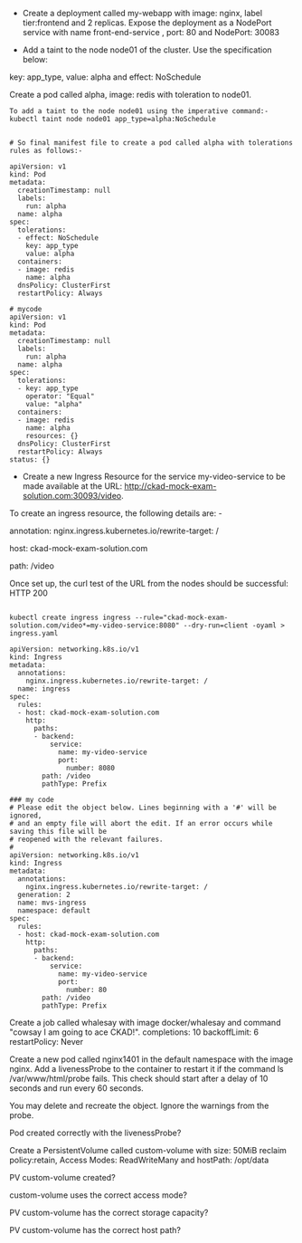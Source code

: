 - Create a deployment called my-webapp with image: nginx, label tier:frontend and 2 replicas. Expose the deployment as a NodePort service with name front-end-service , port: 80 and NodePort: 30083

- Add a taint to the node node01 of the cluster. Use the specification below:

key: app_type, value: alpha and effect: NoSchedule

Create a pod called alpha, image: redis with toleration to node01.


```console
To add a taint to the node node01 using the imperative command:-
kubectl taint node node01 app_type=alpha:NoSchedule


# So final manifest file to create a pod called alpha with tolerations rules as follows:-

apiVersion: v1
kind: Pod
metadata:
  creationTimestamp: null
  labels:
    run: alpha
  name: alpha
spec:
  tolerations:
  - effect: NoSchedule
    key: app_type
    value: alpha
  containers:
  - image: redis
    name: alpha
  dnsPolicy: ClusterFirst
  restartPolicy: Always

```

```
# mycode
apiVersion: v1
kind: Pod
metadata:
  creationTimestamp: null
  labels:
    run: alpha
  name: alpha
spec:
  tolerations:
  - key: app_type
    operator: "Equal"
    value: "alpha"
  containers:
  - image: redis
    name: alpha
    resources: {}
  dnsPolicy: ClusterFirst
  restartPolicy: Always
status: {}
```
- Create a new Ingress Resource for the service my-video-service to be made available at the URL: http://ckad-mock-exam-solution.com:30093/video.

To create an ingress resource, the following details are: -

annotation: nginx.ingress.kubernetes.io/rewrite-target: /

host: ckad-mock-exam-solution.com

path: /video

Once set up, the curl test of the URL from the nodes should be successful: HTTP 200


```console

kubectl create ingress ingress --rule="ckad-mock-exam-solution.com/video*=my-video-service:8080" --dry-run=client -oyaml > ingress.yaml

apiVersion: networking.k8s.io/v1
kind: Ingress
metadata:
  annotations:
    nginx.ingress.kubernetes.io/rewrite-target: /
  name: ingress
spec:
  rules:
  - host: ckad-mock-exam-solution.com
    http:
      paths:
      - backend:
          service:
            name: my-video-service
            port:
              number: 8080
        path: /video
        pathType: Prefix
```


```console
### my code
# Please edit the object below. Lines beginning with a '#' will be ignored,
# and an empty file will abort the edit. If an error occurs while saving this file will be
# reopened with the relevant failures.
#
apiVersion: networking.k8s.io/v1
kind: Ingress
metadata:
  annotations:
    nginx.ingress.kubernetes.io/rewrite-target: /
  generation: 2
  name: mvs-ingress
  namespace: default
spec:
  rules:
  - host: ckad-mock-exam-solution.com
    http:
      paths:
      - backend:
          service:
            name: my-video-service
            port:
              number: 80
        path: /video
        pathType: Prefix
```


Create a job called whalesay with image docker/whalesay and command "cowsay I am going to ace CKAD!".
completions: 10
backoffLimit: 6
restartPolicy: Never

Create a new pod called nginx1401 in the default namespace with the image nginx. Add a livenessProbe to the container to restart it if the command ls /var/www/html/probe fails. This check should start after a delay of 10 seconds and run every 60 seconds.


You may delete and recreate the object. Ignore the warnings from the probe.

Pod created correctly with the livenessProbe?



Create a PersistentVolume called custom-volume with size: 50MiB reclaim policy:retain, Access Modes: ReadWriteMany and hostPath: /opt/data


PV custom-volume created?

custom-volume uses the correct access mode?

PV custom-volume has the correct storage capacity?

PV custom-volume has the correct host path?
